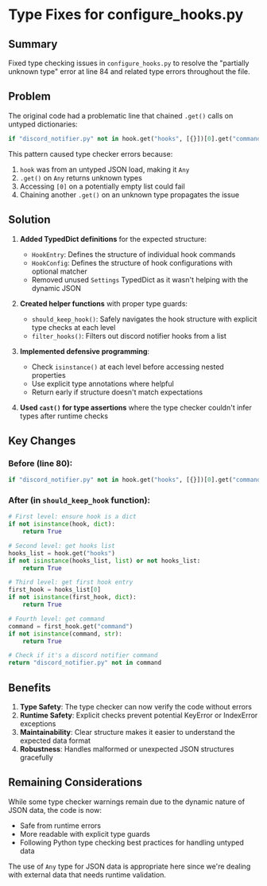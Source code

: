 # Type Fixes for configure_hooks.py

## Summary

Fixed type checking issues in `configure_hooks.py` to resolve the "partially unknown type" error at line 84 and related type errors throughout the file.

## Problem

The original code had a problematic line that chained `.get()` calls on untyped dictionaries:
```python
if "discord_notifier.py" not in hook.get("hooks", [{}])[0].get("command", "")
```

This pattern caused type checker errors because:
1. `hook` was from an untyped JSON load, making it `Any`
2. `.get()` on `Any` returns unknown types
3. Accessing `[0]` on a potentially empty list could fail
4. Chaining another `.get()` on an unknown type propagates the issue

## Solution

1. **Added TypedDict definitions** for the expected structure:
   - `HookEntry`: Defines the structure of individual hook commands
   - `HookConfig`: Defines the structure of hook configurations with optional matcher
   - Removed unused `Settings` TypedDict as it wasn't helping with the dynamic JSON

2. **Created helper functions** with proper type guards:
   - `should_keep_hook()`: Safely navigates the hook structure with explicit type checks at each level
   - `filter_hooks()`: Filters out discord notifier hooks from a list

3. **Implemented defensive programming**:
   - Check `isinstance()` at each level before accessing nested properties
   - Use explicit type annotations where helpful
   - Return early if structure doesn't match expectations

4. **Used `cast()` for type assertions** where the type checker couldn't infer types after runtime checks

## Key Changes

### Before (line 80):
```python
if "discord_notifier.py" not in hook.get("hooks", [{}])[0].get("command", "")
```

### After (in `should_keep_hook` function):
```python
# First level: ensure hook is a dict
if not isinstance(hook, dict):
    return True

# Second level: get hooks list
hooks_list = hook.get("hooks")
if not isinstance(hooks_list, list) or not hooks_list:
    return True

# Third level: get first hook entry
first_hook = hooks_list[0]
if not isinstance(first_hook, dict):
    return True

# Fourth level: get command
command = first_hook.get("command")
if not isinstance(command, str):
    return True

# Check if it's a discord notifier command
return "discord_notifier.py" not in command
```

## Benefits

1. **Type Safety**: The type checker can now verify the code without errors
2. **Runtime Safety**: Explicit checks prevent potential KeyError or IndexError exceptions
3. **Maintainability**: Clear structure makes it easier to understand the expected data format
4. **Robustness**: Handles malformed or unexpected JSON structures gracefully

## Remaining Considerations

While some type checker warnings remain due to the dynamic nature of JSON data, the code is now:
- Safe from runtime errors
- More readable with explicit type guards
- Following Python type checking best practices for handling untyped data

The use of `Any` type for JSON data is appropriate here since we're dealing with external data that needs runtime validation.